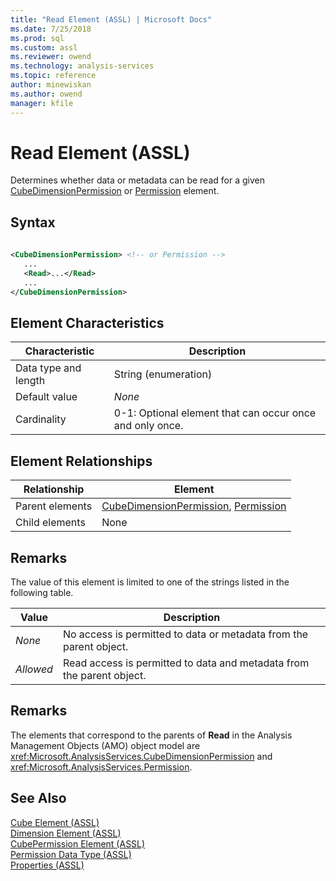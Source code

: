 ```yaml
---
title: "Read Element (ASSL) | Microsoft Docs"
ms.date: 7/25/2018
ms.prod: sql
ms.custom: assl
ms.reviewer: owend
ms.technology: analysis-services
ms.topic: reference
author: minewiskan
ms.author: owend
manager: kfile
---
```

# Read Element (ASSL)

  Determines whether data or metadata can be read for a given [CubeDimensionPermission](../data-type/cubedimensionpermission-data-type-assl.md) or [Permission](../data-type/permission-data-type-assl.md) element.  
  
## Syntax  
  
```xml  
  
<CubeDimensionPermission> <!-- or Permission -->  
   ...  
   <Read>...</Read>  
   ...  
</CubeDimensionPermission>  
```  
  
## Element Characteristics  
  
|Characteristic|Description|  
|--------------------|-----------------|  
|Data type and length|String (enumeration)|  
|Default value|*None*|  
|Cardinality|0-1: Optional element that can occur once and only once.|  
  
## Element Relationships  
  
|Relationship|Element|  
|------------------|-------------|  
|Parent elements|[CubeDimensionPermission](../objects/cubepermission-element-assl.md), [Permission](../data-type/permission-data-type-assl.md)|  
|Child elements|None|  
  
## Remarks  
 The value of this element is limited to one of the strings listed in the following table.  
  
|Value|Description|  
|-----------|-----------------|  
|*None*|No access is permitted to data or metadata from the parent object.|  
|*Allowed*|Read access is permitted to data and metadata from the parent object.|  
  
## Remarks  
 The elements that correspond to the parents of **Read** in the Analysis Management Objects (AMO) object model are <xref:Microsoft.AnalysisServices.CubeDimensionPermission> and <xref:Microsoft.AnalysisServices.Permission>.  
  
## See Also  
 [Cube Element &#40;ASSL&#41;](../objects/cube-element-assl.md)   
 [Dimension Element &#40;ASSL&#41;](../objects/dimension-element-assl.md)   
 [CubePermission Element &#40;ASSL&#41;](../objects/cubepermission-element-assl.md)   
 [Permission Data Type &#40;ASSL&#41;](../data-type/permission-data-type-assl.md)   
 [Properties &#40;ASSL&#41;](properties-assl.md)  
  
  
